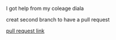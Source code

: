 I got help from my coleage diala 

creat second branch to have a pull request 


[pull request link ](https://github.com/aliwalid96/django-rest-api/pull/1)